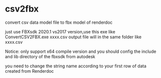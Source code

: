 # csv2fbx
convert csv data model file to fbx model of renderdoc 

just use FBXsdk 2020.1 vs2017 version,use this exe like
ConvertCSV2FBX.exe  xxxx.csv 
output file will in the same folder like xxxx.csv

Notice:
only support x64 compile version and you should config the include and lib directory of the fbxsdk from autodesk

you need to change the string name according to your first row of data created from Renderdoc







